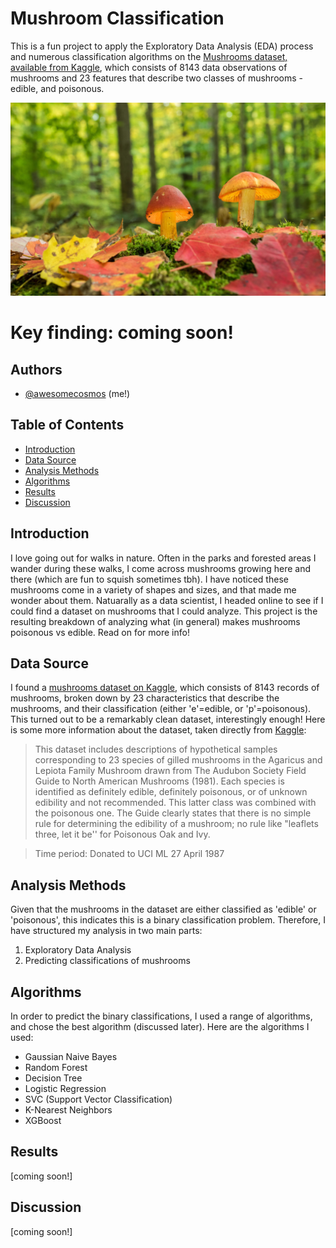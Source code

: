 # Mushroom Classification
 
This is a fun project to apply the Exploratory Data Analysis (EDA) process and numerous classification algorithms on the [Mushrooms dataset, available from Kaggle](https://www.kaggle.com/datasets/uciml/mushroom-classification?datasetId=478&sortBy=voteCount), which consists of 8143 data observations of mushrooms and 23 features that describe two classes of mushrooms - edible, and poisonous. 

<img src="img/mushrooms.jpg">

# Key finding: coming soon!

## Authors

- [@awesomecosmos](https://www.github.com/awesomecosmos) (me!)

## Table of Contents

  - [Introduction](#introduction)
  - [Data Source](#data-source)
  - [Analysis Methods](#analysis-methods)
  - [Algorithms](#algorithms)
  - [Results](#results)
  - [Discussion](#discussion)
  
## Introduction

I love going out for walks in nature. Often in the parks and forested areas I wander during these walks, I come across mushrooms growing here and there (which are fun to squish sometimes tbh). I have noticed these mushrooms come in a variety of shapes and sizes, and that made me wonder about them. Natuarally as a data scientist, I headed online to see if I could find a dataset on mushrooms that I could analyze. This project is the resulting breakdown of analyzing what (in general) makes mushrooms poisonous vs edible. Read on for more info!

## Data Source

I found a [mushrooms dataset on Kaggle](https://www.kaggle.com/datasets/uciml/mushroom-classification?datasetId=478&sortBy=voteCount), which consists of 8143 records of mushrooms, broken down by 23 characteristics that describe the mushrooms, and their classification (either 'e'=edible, or 'p'=poisonous). This turned out to be a remarkably clean dataset, interestingly enough! Here is some more information about the dataset, taken directly from [Kaggle](https://www.kaggle.com/datasets/uciml/mushroom-classification?datasetId=478&sortBy=voteCount):

> This dataset includes descriptions of hypothetical samples corresponding to 23 species of gilled mushrooms in the Agaricus and Lepiota Family Mushroom drawn from The Audubon Society Field Guide to North American Mushrooms (1981). Each species is identified as definitely edible, definitely poisonous, or of unknown edibility and not recommended. This latter class was combined with the poisonous one. The Guide clearly states that there is no simple rule for determining the edibility of a mushroom; no rule like "leaflets three, let it be'' for Poisonous Oak and Ivy.

> Time period: Donated to UCI ML 27 April 1987

## Analysis Methods

Given that the mushrooms in the dataset are either classified as 'edible' or 'poisonous', this indicates this is a binary classification problem. Therefore, I have structured my analysis in two main parts:

1. Exploratory Data Analysis
2. Predicting classifications of mushrooms

## Algorithms

In order to predict the binary classifications, I used a range of algorithms, and chose the best algorithm (discussed later). Here are the algorithms I used:
- Gaussian Naive Bayes
- Random Forest
- Decision Tree
- Logistic Regression
- SVC (Support Vector Classification)
- K-Nearest Neighbors
- XGBoost

## Results

[coming soon!]

## Discussion

[coming soon!]
